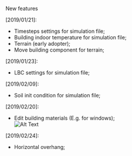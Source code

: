 New features

[2019/01/21]:
- Timesteps settings for simulation file;
- Building indoor temperature for simulation file;
- Terrain (early adopter);
- Move building component for terrain;

[2019/01/23]:
- LBC settings for simulation file;

[2019/02/09]:
- Soil init condition for simulation file;

[2019/02/20]:
- Edit building materials (E.g. for windows);<br>
![Alt Text](https://github.com/AntonelloDN/df_envimet/blob/master/envimet/EditBuildingMaterialComponent.png)

[2019/02/24]:
- Horizontal overhang;